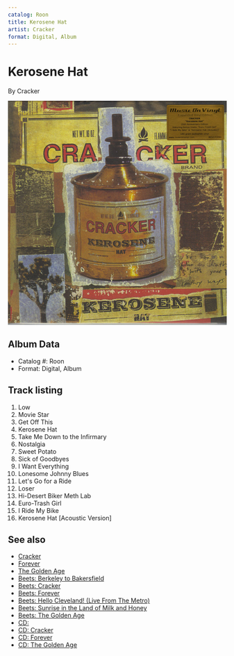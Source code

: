 ```yaml
---
catalog: Roon
title: Kerosene Hat
artist: Cracker
format: Digital, Album
---
```


# Kerosene Hat

By Cracker

![](../../assets/albumcovers/Cracker-Kerosene_Hat.png)

## Album Data

- Catalog #: Roon
- Format: Digital, Album


## Track listing


1. Low
2. Movie Star
3. Get Off This
4. Kerosene Hat
5. Take Me Down to the Infirmary
6. Nostalgia
7. Sweet Potato
8. Sick of Goodbyes
9. I Want Everything
10. Lonesome Johnny Blues
11. Let's Go for a Ride
12. Loser
13. Hi-Desert Biker Meth Lab
14. Euro-Trash Girl
15. I Ride My Bike
16. Kerosene Hat [Acoustic Version]


## See also

- [Cracker](Cracker.md)
- [Forever](Forever.md)
- [The Golden Age](The_Golden_Age.md)
- [Beets: Berkeley to Bakersfield](../../Beets/Cracker/Berkeley_to_Bakersfield.md)
- [Beets: Cracker](../../Beets/Cracker/Cracker.md)
- [Beets: Forever](../../Beets/Cracker/Forever.md)
- [Beets: Hello Cleveland! (Live From The Metro)](../../Beets/Cracker/Hello_Cleveland!_Live_From_The_Metro.md)
- [Beets: Sunrise in the Land of Milk and Honey](../../Beets/Cracker/Sunrise_in_the_Land_of_Milk_and_Honey.md)
- [Beets: The Golden Age](../../Beets/Cracker/The_Golden_Age.md)
- [CD: ](../../CD/Cracker/Cracker_index.md)
- [CD: Cracker](../../CD/Cracker/Cracker.md)
- [CD: Forever](../../CD/Cracker/Forever.md)
- [CD: The Golden Age](../../CD/Cracker/The_Golden_Age.md)
